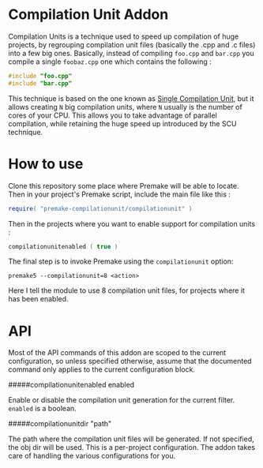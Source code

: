 Compilation Unit Addon
======================

Compilation Units is a technique used to speed up compilation of huge projects, by regrouping
compilation unit files (basically the .cpp and .c files) into a few big ones. Basically, instead
of compiling `foo.cpp` and `bar.cpp` you compile a single `foobaz.cpp` one which contains the
following :

```cpp
#include "foo.cpp"
#include "bar.cpp"
```

This technique is based on the one known as [Single Compilation Unit](https://en.wikipedia.org/wiki/Single_Compilation_Unit),
but it allows creating `N` big compilation units, where `N` usually is the number of cores of your CPU.
This allows you to take advantage of parallel compilation, while retaining the huge speed up
introduced by the SCU technique.

How to use
==========

Clone this repository some place where Premake will be able to locate. Then
in your project's Premake script, include the main file like this :

```lua
require( "premake-compilationunit/compilationunit" )
```

Then in the projects where you want to enable support for compilation units :

```lua
compilationunitenabled ( true )
```

The final step is to invoke Premake using the `compilationunit` option:

```
premake5 --compilationunit=8 <action>
```

Here I tell the module to use 8 compilation unit files, for projects where it has
been enabled.

API
===

Most of the API commands of this addon are scoped to the current configuration,
so unless specified otherwise, assume that the documented command only applies
to the current configuration block.

#####compilationunitenabled enabled

Enable or disable the compilation unit generation for the current filter. `enabled`
is a boolean.

#####compilationunitdir "path"

The path where the compilation unit files will be generated. If not specified, the
obj dir will be used. This is a per-project configuration. The addon takes care
of handling the various configurations for you.
